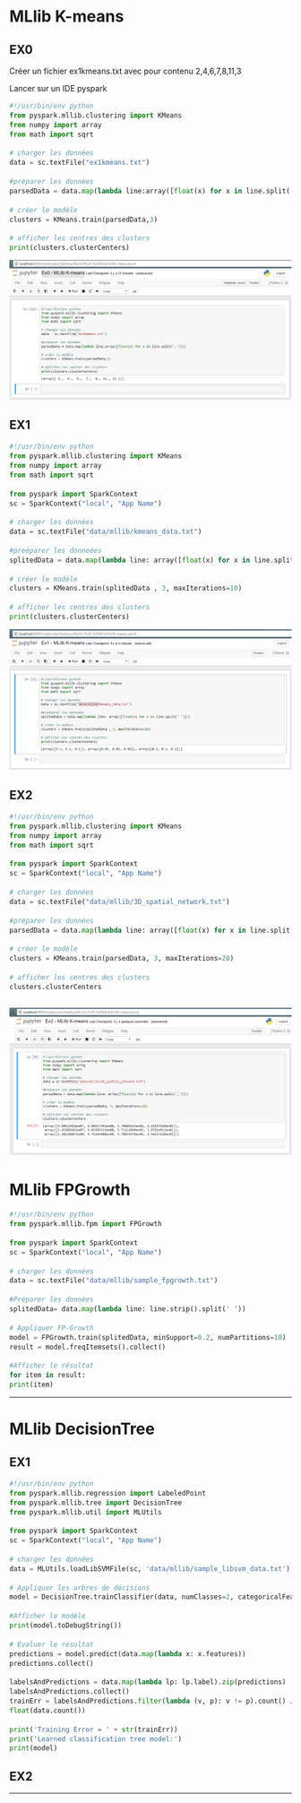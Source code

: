 # MLlib K-means

## EX0

Créer un fichier ex1kmeans.txt avec pour contenu 2,4,6,7,8,11,3

Lancer sur un IDE pyspark
```python
#!/usr/bin/env python
from pyspark.mllib.clustering import KMeans
from numpy import array 
from math import sqrt

# charger les données
data = sc.textFile("ex1kmeans.txt")

#préparer les données
parsedData = data.map(lambda line:array([float(x) for x in line.split(',')]))

# créer le modèle
clusters = KMeans.train(parsedData,3)

# afficher les centres des clusters
print(clusters.clusterCenters)
```
![](https://github.com/ctith/MachineLearning/blob/master/ml_screenshot/2018-04-03%2016_26_31-Ex0%20-%20MLlib%20K-means.png)

## EX1
```python
#!/usr/bin/env python
from pyspark.mllib.clustering import KMeans
from numpy import array 
from math import sqrt

from pyspark import SparkContext
sc = SparkContext("local", "App Name")

# charger les données
data = sc.textFile("data/mllib/kmeans_data.txt")

#preéparer les donneées
splitedData = data.map(lambda line: array([float(x) for x in line.split(' ')]))

# créer le modèle
clusters = KMeans.train(splitedData , 3, maxIterations=10)

# afficher les centres des clusters
print(clusters.clusterCenters)
```
![](https://github.com/ctith/MachineLearning/blob/master/ml_screenshot/2018-04-03%2016_18_25-Ex1%20-%20MLlib%20K-means.png)

## EX2
```python
#!/usr/bin/env python
from pyspark.mllib.clustering import KMeans
from numpy import array 
from math import sqrt

from pyspark import SparkContext
sc = SparkContext("local", "App Name")

# charger les données
data = sc.textFile("data/mllib/3D_spatial_network.txt")

#préparer les données
parsedData = data.map(lambda line: array([float(x) for x in line.split(',')]))

# créer le modèle
clusters = KMeans.train(parsedData, 3, maxIterations=20)

# afficher les centres des clusters
clusters.clusterCenters
```
![](https://github.com/ctith/MachineLearning/blob/master/ml_screenshot/2018-04-03%2016_18_11-Ex2%20-%20MLlib%20K-means.png)
------------------------------

# MLlib FPGrowth
```python
#!/usr/bin/env python
from pyspark.mllib.fpm import FPGrowth

from pyspark import SparkContext
sc = SparkContext("local", "App Name")

# charger les données
data = sc.textFile("data/mllib/sample_fpgrowth.txt")

#Préparer les données
splitedData= data.map(lambda line: line.strip().split(' '))

# Appliquer FP-Growth
model = FPGrowth.train(splitedData, minSupport=0.2, numPartitions=10)
result = model.freqItemsets().collect()

#Afficher le résultat
for item in result:
print(item)
```

------------------------

# MLlib DecisionTree

## EX1
```python
#!/usr/bin/env python
from pyspark.mllib.regression import LabeledPoint
from pyspark.mllib.tree import DecisionTree 
from pyspark.mllib.util import MLUtils

from pyspark import SparkContext
sc = SparkContext("local", "App Name")

# charger les données
data = MLUtils.loadLibSVMFile(sc, 'data/mllib/sample_libsvm_data.txt').cache()

# Appliquer les arbres de décisions
model = DecisionTree.trainClassifier(data, numClasses=2, categoricalFeaturesInfo={},impurity='gini', maxDepth=5)

#Afficher le modèle
print(model.toDebugString())

# Evaluer le résultat
predictions = model.predict(data.map(lambda x: x.features))
predictions.collect()

labelsAndPredictions = data.map(lambda lp: lp.label).zip(predictions)
labelsAndPredictions.collect()
trainErr = labelsAndPredictions.filter(lambda (v, p): v != p).count() /
float(data.count())

print('Training Error = ' + str(trainErr))
print('Learned classification tree model:')
print(model)
```

## EX2

---------------------

